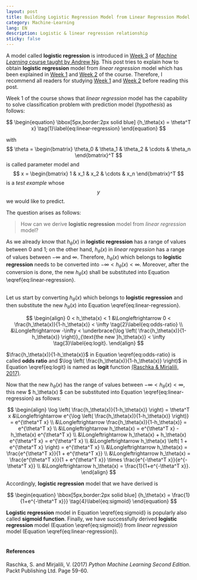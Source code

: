 ```yaml
---
layout: post
title: Building Logistic Regression Model from Linear Regression Model
category: Machine-Learning
lang: EN
description: Logistic & linear regression relationship 
sticky: false
---
```


A model called **logistic regression** is introduced in [Week 3](https://www.coursera.org/learn/machine-learning/home/week/3) of [_Machine Learning_ course taught by Andrew Ng](https://www.coursera.org/learn/machine-learning/home/welcome). This post tries to explain how to obtain **logistic regression** model from _linear regression_ model which has been explained in [Week 1](https://www.coursera.org/learn/machine-learning/home/week/1) and [Week 2](https://www.coursera.org/learn/machine-learning/home/week/2) of the course. Therefore, I recommend all readers for studying [Week 1](https://www.coursera.org/learn/machine-learning/home/week/1) and [Week 2](https://www.coursera.org/learn/machine-learning/home/week/2) before reading this post.

Week 1 of the course shows that _linear regression_ model has the capability to solve classification problem with prediction model (_hypothesis_) as follows:   

$$ \begin{equation} \bbox[5px,border:2px solid blue] {h_\theta(x) = \theta^T x} \tag{1}\label{eq:linear-regression} \end{equation} $$

with $$ \theta = \begin{bmatrix} \theta_0 & \theta_1 & \theta_2 & \cdots & \theta_n \end{bmatrix}^T $$ is called parameter model and $$ x = \begin{bmatrix} 1 & x_1 & x_2 & \cdots & x_n \end{bmatrix}^T $$ is a _test example_ whose $$y$$ we would like to predict.    

The question arises as follows:

>How can we derive **logistic regression** model from _linear regression_ model?     

As we already know that $h_\theta(x)$ in **logistic regression** has a range of values between $0$ and $1$; on the other hand, $h_\theta(x)$ in _linear regression_ has a range of values between $-\infty$ and $\infty$. Therefore, $h_\theta(x)$ which belongs to **logistic regression** needs to be converted into $-\infty < h_\theta(x) < \infty$. Moreover, after the conversion is done, the new $h_\theta(x)$ shall be substituted into Equation \eqref{eq:linear-regression}.  
<br/>

Let us start by converting $h_\theta(x)$ which belongs to **logistic regression** and then substitute the new $h_\theta(x)$ into Equation \eqref{eq:linear-regression}.    

$$ \begin{align}  0 < h_\theta(x) < 1 &\Longleftrightarrow  0 < \frac{h_\theta(x)}{1-h_\theta(x)} <  \infty \tag{2}\label{eq:odds-ratio} \\ 
	                    &\Longleftrightarrow  -\infty < \underbrace{\log \left( \frac{h_\theta(x)}{1-h_\theta(x)} \right)}_{\text{the new }h_\theta(x)} < \infty \tag{3}\label{eq:logit}.  \end{align} $$

$\frac{h_\theta(x)}{1-h_\theta(x)}$ in Equation \eqref{eq:odds-ratio} is called **odds ratio** and $\log \left( \frac{h_\theta(x)}{1-h_\theta(x)} \right)$ in Equation \eqref{eq:logit} is named as **logit** function [(Raschka & Mirjalili, 2017)](https://www.packtpub.com/big-data-and-business-intelligence/python-machine-learning-second-edition).    

Now that the new $h_\theta(x)$ has the range of values between $-\infty < h_\theta(x) < \infty$, this new $ h_\theta(x) $ can be substituted into Equation \eqref{eq:linear-regression} as follows:

$$ \begin{align} \log \left( \frac{h_\theta(x)}{1-h_\theta(x)} \right) = \theta^T x &\Longleftrightarrow e^{\log \left( \frac{h_\theta(x)}{1-h_\theta(x)} \right)} = e^{\theta^T x}   \\
	     &\Longleftrightarrow  \frac{h_\theta(x)}{1-h_\theta(x)} = e^{\theta^T x} \\
	     &\Longleftrightarrow  h_\theta(x) = e^{\theta^T x} - h_\theta(x) e^{\theta^T x}  \\
	     &\Longleftrightarrow  h_\theta(x) + h_\theta(x) e^{\theta^T x} = e^{\theta^T x}   \\ 
	     &\Longleftrightarrow  h_\theta(x) \left( 1 + e^{\theta^T x} \right) = e^{\theta^T x} \\
	     &\Longleftrightarrow  h_\theta(x) = \frac{e^{\theta^T x}}{1 + e^{\theta^T x}}  \\
	     &\Longleftrightarrow  h_\theta(x) = \frac{e^{\theta^T x}}{1 + e^{\theta^T x}}  \times \frac{e^{-\theta^T x}}{e^{-\theta^T x}} \\
	     &\Longleftrightarrow h_\theta(x) = \frac{1}{1+e^{-\theta^T x}}.
	\end{align} $$

Accordingly, **logistic regression** model that we have derived is

$$ \begin{equation} \bbox[5px,border:2px solid blue] {h_\theta(x) = \frac{1}{1+e^{-\theta^T x}}} \tag{4}\label{eq:sigmoid} \end{equation} $$

**Logistic regression** model in Equation \eqref{eq:sigmoid} is popularly also called **sigmoid function**. Finally, we have successfully derived **logistic regression** model (Equation \eqref{eq:sigmoid}) from _linear regression_ model (Equation \eqref{eq:linear-regression}).     
<br/>
#### References
Raschka, S. and Mirjalili, V. (2017) _Python Machine Learning Second Edition_. Packt Publishing Ltd. Page 59-60.
